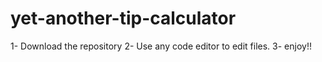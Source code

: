 # yet-another-tip-calculator

1- Download the repository
2- Use any code editor to edit files.
3- enjoy!!
